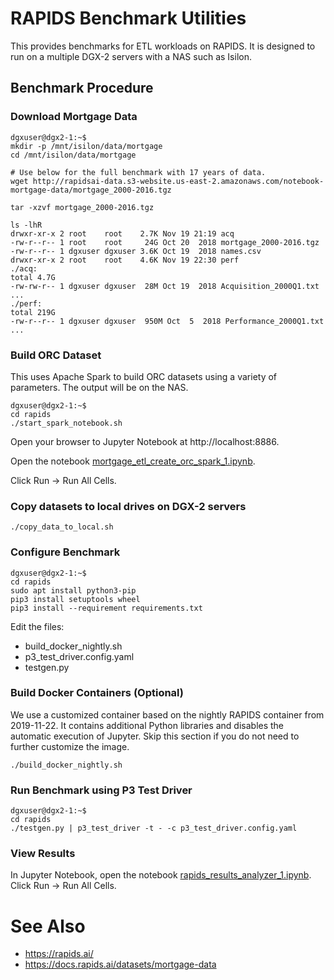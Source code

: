 # RAPIDS Benchmark Utilities

This provides benchmarks for ETL workloads on RAPIDS.
It is designed to run on a multiple DGX-2 servers with a NAS such as Isilon.

## Benchmark Procedure

### Download Mortgage Data

```
dgxuser@dgx2-1:~$
mkdir -p /mnt/isilon/data/mortgage
cd /mnt/isilon/data/mortgage

# Use below for the full benchmark with 17 years of data.
wget http://rapidsai-data.s3-website.us-east-2.amazonaws.com/notebook-mortgage-data/mortgage_2000-2016.tgz

tar -xzvf mortgage_2000-2016.tgz

ls -lhR
drwxr-xr-x 2 root    root    2.7K Nov 19 21:19 acq
-rw-r--r-- 1 root    root     24G Oct 20  2018 mortgage_2000-2016.tgz
-rw-r--r-- 1 dgxuser dgxuser 3.6K Oct 19  2018 names.csv
drwxr-xr-x 2 root    root    4.6K Nov 19 22:30 perf
./acq:
total 4.7G
-rw-rw-r-- 1 dgxuser dgxuser  28M Oct 19  2018 Acquisition_2000Q1.txt
...
./perf:
total 219G
-rw-r--r-- 1 dgxuser dgxuser  950M Oct  5  2018 Performance_2000Q1.txt
...
```

### Build ORC Dataset

This uses Apache Spark to build ORC datasets using a variety of parameters.
The output will be on the NAS.

```
dgxuser@dgx2-1:~$
cd rapids
./start_spark_notebook.sh
```

Open your browser to Jupyter Notebook at http://localhost:8886.

Open the notebook [mortgage_etl_create_orc_spark_1.ipynb](mortgage_etl_create_orc_spark_1.ipynb).

Click Run -> Run All Cells.

### Copy datasets to local drives on DGX-2 servers

```
./copy_data_to_local.sh
```

### Configure Benchmark

```
dgxuser@dgx2-1:~$
cd rapids
sudo apt install python3-pip
pip3 install setuptools wheel
pip3 install --requirement requirements.txt
```

Edit the files:
- build_docker_nightly.sh
- p3_test_driver.config.yaml
- testgen.py

### Build Docker Containers (Optional)

We use a customized container based on the nightly RAPIDS container from 2019-11-22.
It contains additional Python libraries and disables the automatic execution of Jupyter.
Skip this section if you do not need to further customize the image.

```
./build_docker_nightly.sh
```

### Run Benchmark using P3 Test Driver

```
dgxuser@dgx2-1:~$
cd rapids
./testgen.py | p3_test_driver -t - -c p3_test_driver.config.yaml
```

### View Results

In Jupyter Notebook, open the notebook [rapids_results_analyzer_1.ipynb](rapids_results_analyzer_1.ipynb).
Click Run -> Run All Cells.

# See Also

- https://rapids.ai/
- https://docs.rapids.ai/datasets/mortgage-data
